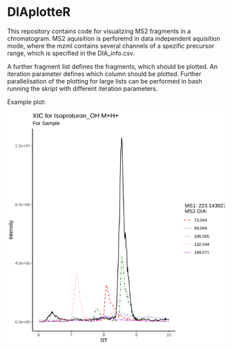 # DIAplotteR

This repository contains code for visualizing MS2 fragments in a chromatogram. MS2 aquisition is perforemd in data independent aquisition mode, where the mzml contains several channels of a spezific precursor range, which is specified in the DIA_info.csv.

A further fragment list defines the fragments, which should be plotted. An iteration parameter defines which column should be plotted. Further parallelisation of the plotting for large lists can be performed in bash running the skript with different iteration parameters.

Example plot:


![Example](example_output.png)
